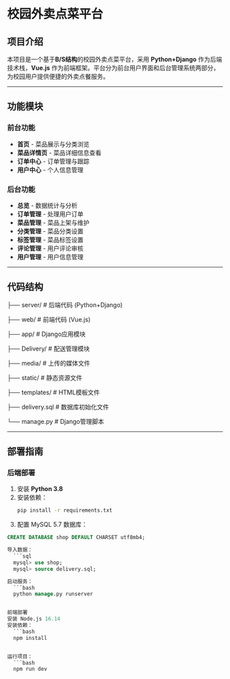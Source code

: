# 校园外卖点菜平台  

## 项目介绍  
本项目是一个基于**B/S结构**的校园外卖点菜平台，采用 **Python+Django** 作为后端技术栈，**Vue.js** 作为前端框架。平台分为前台用户界面和后台管理系统两部分，为校园用户提供便捷的外卖点餐服务。  

---

## 功能模块  

### 前台功能  
- **首页** - 菜品展示与分类浏览  
- **菜品详情页** - 菜品详细信息查看  
- **订单中心** - 订单管理与跟踪  
- **用户中心** - 个人信息管理  

### 后台功能  
- **总览** - 数据统计与分析  
- **订单管理** - 处理用户订单  
- **菜品管理** - 菜品上架与维护  
- **分类管理** - 菜品分类设置  
- **标签管理** - 菜品标签设置  
- **评论管理** - 用户评论审核  
- **用户管理** - 用户信息管理  

---

## 代码结构  

├── server/ # 后端代码 (Python+Django)

├── web/ # 前端代码 (Vue.js)

├── app/ # Django应用模块

├── Delivery/ # 配送管理模块

├── media/ # 上传的媒体文件

├── static/ # 静态资源文件

├── templates/ # HTML模板文件

├── delivery.sql # 数据库初始化文件

└── manage.py # Django管理脚本


---

## 部署指南  

### 后端部署  
1. 安装 **Python 3.8**  
2. 安装依赖：  
   ```bash
   pip install -r requirements.txt

3. 配置 MySQL 5.7 数据库：

```sql
CREATE DATABASE shop DEFAULT CHARSET utf8mb4;

导入数据：
  ```sql
  mysql> use shop;
  mysql> source delivery.sql;

启动服务：
  ```bash
  python manage.py runserver


前端部署
安装 Node.js 16.14
安装依赖：
  ```bash
  npm install


运行项目：
  ```bash
  npm run dev
